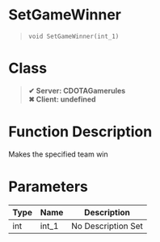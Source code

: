 # SetGameWinner
> `void SetGameWinner(int_1)`
# Class
> __✔ Server: CDOTAGamerules__  
> __✖ Client: undefined__  
# Function Description
Makes the specified team win
# Parameters
Type|Name|Description
--|--|--
int|int_1|No Description Set
